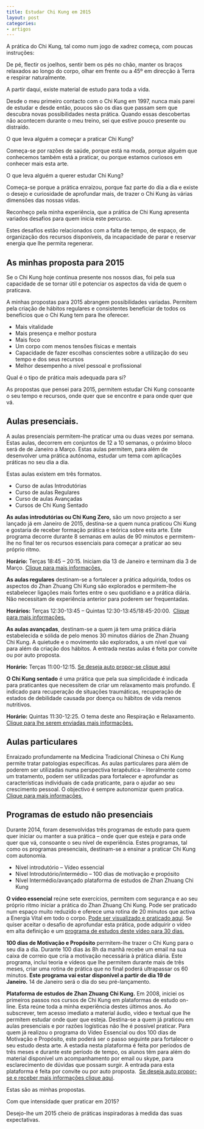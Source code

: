 ```yaml
---
title: Estudar Chi Kung em 2015
layout: post
categories:
- artigos
---
```

A prática do Chi Kung, tal como num jogo de xadrez começa, com poucas instruções:

De pé, flectir os joelhos, sentir bem os pés no chão, manter os braços relaxados ao longo do corpo, olhar em frente ou a 45º em direcção à Terra e respirar naturalmente.

A partir daqui, existe material de estudo para toda a vida.

Desde o meu primeiro contacto com o Chi Kung em 1997, nunca mais parei de estudar e desde então, poucos são os dias que passam sem que descubra novas possibilidades nesta prática. Quando essas descobertas não acontecem durante o meu treino, sei que estive pouco presente ou distraído. 

O que leva alguém a começar a praticar Chi Kung?

Começa-se por razões de saúde, porque está na moda, porque alguém que conhecemos também está a praticar, ou porque estamos curiosos em conhecer mais esta arte.

O que leva alguém a querer estudar Chi Kung?

Começa-se porque a prática enraizou, porque faz parte do dia a dia e existe o desejo e curiosidade de aprofundar mais, de trazer o Chi Kung às várias dimensões das nossas vidas. 

Reconheço pela minha experiência, que a prática de Chi Kung apresenta variados desafios para quem inicia este percurso.

Estes desafios estão relacionados com a falta de tempo, de espaço, de organização dos recursos disponíveis, da incapacidade de parar e reservar energia que lhe permita regenerar. 

## As minhas proposta para 2015

Se o Chi Kung hoje continua presente nos nossos dias, foi pela sua capacidade de se tornar útil e potenciar os aspectos da vida de quem o praticava. 

A minhas propostas para 2015 abrangem possibilidades variadas. Permitem pela criação de hábitos regulares e consistentes beneficiar de todos os benefícios que o Chi Kung tem para lhe oferecer. 

+ Mais vitalidade
+ Mais presença e melhor postura
+ Mais foco
+ Um corpo com menos tensões físicas e mentais
+ Capacidade de fazer escolhas conscientes sobre a utilização do seu tempo e dos seus recursos
+ Melhor desempenho a nível pessoal e profissional

Qual é o tipo de prática mais adequada para si?

As propostas que pensei para 2015, permitem estudar Chi Kung consoante o seu tempo e recursos, onde quer que se encontre e para onde quer que vá. 


## Aulas presenciais. 


  A aulas presenciais permitem-lhe praticar uma ou duas vezes por semana. Estas aulas, decorrem em conjuntos de 12 a 10 semanas, o próximo bloco será de de Janeiro a Março. Estas aulas permitem, para além de desenvolver uma prática autónoma, estudar um tema com aplicações práticas no seu dia a dia.

  Estas aulas existem em três formatos.
  + Curso de aulas Introdutórias 
  + Curso de aulas Regulares
  + Curso de aulas Avançadas
  + Cursos de Chi Kung Sentado
 
  **As aulas introdutórias ou Chi Kung Zero,** são um novo projecto a ser lançado já em Janeiro de 2015, destina-se a quem nunca praticou Chi Kung e gostaria de receber formação prática e teórica sobre esta arte. Este programa decorre durante 8 semanas em aulas de 90 minutos e permitem-lhe no final ter os recursos essenciais para começar a praticar ao seu próprio ritmo. 


**Horário:** Terças 18:45 &#8211; 20:15. Iniciam dia 13 de Janeiro e terminam dia 3 de Março. [Clique para mais informações.](/zero.html)

**As aulas regulares** destinam-se a fortalecer a prática adquirida, todos os aspectos do Zhan Zhuang Chi Kung são explorados e permitem-lhe estabelecer ligações mais fortes entre o seu quotidiano e a prática diária. Não necessitam de experiência anterior para poderem ser frequentadas.

**Horários:** Terças 12:30-13:45 &#8211; Quintas 12:30-13:45/18:45-20:00. 
[Clique para mais informações.](/aulas.html)

**As aulas avançadas**, destinam-se a quem já tem uma prática diária estabelecida e sólida de pelo menos 30 minutos diários de Zhan Zhuang Chi Kung. A quietude e o movimento são explorados, a um nível que vai para além da criação dos hábitos. A entrada nestas aulas é feita por convite ou por auto proposta.


**Horário:** Terças 11:00-12:15. [Se deseja auto propor-se clique aqui][1]


**O Chi Kung sentado** é uma prática que pela sua simplicidade é indicada para praticantes que necessitem de criar um relaxamento mais profundo. É indicado para recuperação de situações traumáticas, recuperação de estados de debilidade causada por doença ou hábitos de vida menos nutritivos.

**Horário:** Quintas 11:30-12:25. O tema deste ano Respiração e Relaxamento. [Clique para lhe serem enviadas mais informações.](/contacto.html)

## Aulas particulares 

Enraizado profundamente na Medicina Tradicional Chinesa o Chi Kung permite tratar patologias específicas. As aulas particulares para além de poderem ser utilizadas numa perspectiva terapêutica &#8211; literalmente como um tratamento, podem ser utilizadas para fortalecer e aprofundar as características individuais de cada praticante, para o ajudar ao seu crescimento pessoal. O objectivo é sempre autonomizar quem pratica.
[Clique para mais informações ][1]

## Programas de estudo não presenciais

Durante 2014, foram desenvolvidas três programas de estudo para quem quer iniciar ou manter a sua prática &#8211; onde quer que esteja e para onde quer que vá, consoante o seu nível de experiência. Estes programas, tal como os programas presenciais, destinam-se a ensinar a praticar Chi Kung com autonomia.

  * Nível introdutório &#8211; Vídeo essencial
  * Nível Introdutório/intermédio &#8211; 100 dias de motivação e propósito
  * Nível Intermédio/avançado plataforma de estudos de Zhan Zhuang Chi Kung 

**O vídeo essencial** reúne sete exercícios, permitem com segurança e ao seu próprio ritmo iniciar a prática do Zhan Zhuang Chi Kung. Pode ser praticado num espaço muito reduzido e oferece uma rotina de 20 minutos que activa a Energia Vital em todo o corpo. [Pode ser visualizado e praticado aqui][2]. Se quiser aceitar o desafio de aprofundar esta prática, pode adquirir o vídeo em alta definição e um [programa de estudos deste vídeo para 30 dias.][3]

**100 dias de Motivação e Propósito** permitem-lhe trazer o Chi Kung para o seu dia a dia. Durante 100 dias às 8h da manhã recebe um email na sua caixa de correio que cria a motivação necessária à prática diária. Este programa, inclui teoria e vídeos que lhe permitem durante mais de três meses, criar uma rotina de prática que no final poderá ultrapassar os 60 minutos. **Este programa vai estar disponível a partir de dia 19 de Janeiro.** 14 de Janeiro será o dia do seu pré-lançamento.  

**Plataforma de estudos de Zhan Zhuang Chi Kung.** Em 2008, iniciei os primeiros passos nos cursos de Chi Kung em plataformas de estudo on-line. Esta reúne toda a minha experiência destes últimos anos. Ao subscrever, tem acesso imediato a material áudio, vídeo e textual que lhe permitem estudar onde quer que esteja. Destina-se a quem já praticou em aulas presenciais e por razões logísticas não lhe é possível praticar. Para quem já realizou o programa do Vídeo Essencial ou dos 100 dias de Motivação e Propósito, este poderá ser o passo seguinte para fortalecer o seu estudo desta arte. A estadia nesta plataforma é feita por períodos de três meses e durante este período de tempo, os alunos têm para além do material disponível um acompanhamento por email ou skype, para esclarecimento de dúvidas que possam surgir. A entrada para esta plataforma é feita por convite ou por auto proposta.  
[Se deseja auto propor-se e receber mais informações clique aqui][4].

Estas são as minhas propostas. 

Com que intensidade quer praticar em 2015?

Desejo-lhe um 2015 cheio de práticas inspiradoras à medida das suas expectativas. 

 [1]: /aulas-individuais.html
 [2]: /video.html
 [3]: https://gumroad.com/l/videoessencial?locale=pt-BR
 [4]: /contacto.html
